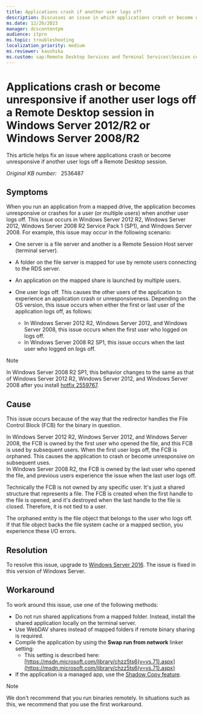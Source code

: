 ```yaml
---
title: Applications crash if another user logs off
description: Discusses an issue in which applications crash or become unresponsive if another user logs off a Remote Desktop session in Windows Server 2012/R2 or Windows Server 2008/R2.
ms.date: 12/26/2023
manager: dcscontentpm
audience: itpro
ms.topic: troubleshooting
localization_priority: medium
ms.reviewer: kaushika
ms.custom: sap:Remote Desktop Services and Terminal Services\Session connectivity, csstroubleshoot
---
```

# Applications crash or become unresponsive if another user logs off a Remote Desktop session in Windows Server 2012/R2 or Windows Server 2008/R2

This article helps fix an issue where applications crash or become unresponsive if another user logs off a Remote Desktop session.

_Original KB number:_ &nbsp; 2536487

## Symptoms

When you run an application from a mapped drive, the application becomes unresponsive or crashes for a user (or multiple users) when another user logs off. This issue occurs in Windows Server 2012 R2, Windows Server 2012, Windows Server 2008 R2 Service Pack 1 (SP1), and Windows Server 2008.
For example, this issue may occur in the following scenario:

- One server is a file server and another is a Remote Session Host server (terminal server).
- A folder on the file server is mapped for use by remote users connecting to the RDS server.
- An application on the mapped share is launched by multiple users.
- One user logs off. This causes the other users of the application to experience an application crash or unresponsiveness. Depending on the OS version, this issue occurs when either the first or last user of the application logs off, as follows:

  - In Windows Server 2012 R2, Windows Server 2012, and Windows Server 2008, this issue occurs when the first user who logged on logs off.
  - In Windows Server 2008 R2 SP1, this issue occurs when the last user who logged on logs off.

> [!NOTE]
> In Windows Server 2008 R2 SP1, this behavior changes to the same as that of Windows Server 2012 R2, Windows Server 2012, and Windows Server 2008 after you install [hotfix 2559767](https://support.microsoft.com/help/2559767).  

## Cause

This issue occurs because of the way that the redirector handles the File Control Block (FCB) for the binary in question.

In Windows Server 2012 R2, Windows Server 2012, and Windows Server 2008, the FCB is owned by the first user who opened the file, and this FCB is used by subsequent users. When the first user logs off, the FCB is orphaned. This causes the application to crash or become unresponsive on subsequent uses.  
In Windows Server 2008 R2, the FCB is owned by the last user who opened the file, and previous users experience the issue when the last user logs off.  

Technically the FCB is not owned by any specific user. It's just a shared structure that represents a file. The FCB is created when the first handle to the file is opened, and it's destroyed when the last handle to the file is closed. Therefore, it is not tied to a user.  

The orphaned entity is the file object that belongs to the user who logs off. If that file object backs the file system cache or a mapped section, you experience these I/O errors.  

## Resolution

To resolve this issue, upgrade to [Windows Server 2016](https://www.microsoft.com/cloud-platform/windows-server). The issue is fixed in this version of Windows Server.

## Workaround

To work around this issue, use one of the following methods:

- Do not run shared applications from a mapped folder. Instead, install the shared application locally on the terminal server.
- Use WebDAV shares instead of mapped folders if remote binary sharing is required.
- Compile the application by using the **Swap run from network** linker setting:
  - This setting is described here: [https://msdn.microsoft.com/library/chzz5ts6(v=vs.71).aspx](https://msdn.microsoft.com/library/chzz5ts6(v=vs.71).aspx)
- If the application is a managed app, use the [Shadow Copy feature](/windows/win32/vss/shadow-copies-and-shadow-copy-sets).

> [!NOTE]
> We don't recommend that you run binaries remotely. In situations such as this, we recommend that you use the first workaround.
